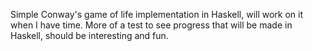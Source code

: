 Simple Conway's game of life implementation in Haskell, will work on it when I have time.
More of a test to see progress that will be made in Haskell, should be interesting and fun.